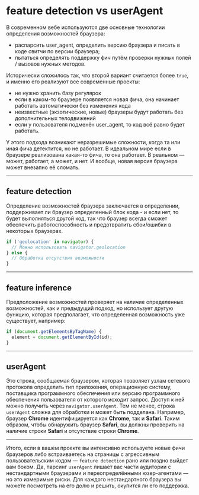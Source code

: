 # **feature detection vs userAgent**

В современном вебе используются две основные технологии определения возможностей браузера:

* распарсить user_agent, определить версию браузера и писать в коде свитчи по версии браузера;
* пытаться определять поддержку фич путём проверки нужных полей / вызовов нужных методов.

Исторически сложилось так, что второй вариант считается более `true`, и именно его реализуют все современные проекты:

* не нужно хранить базу регулярок
* если в каком-то браузере появляется новая фича, она начинает работать автоматически без изменения кода
* неизвестные (экзотические, новые) браузеры будут работать без дополнительных телодвижений
* если у пользователя подменён user_agent, то код всё равно будет работать.

У этого подхода возникают неразрешимые сложности, когда та или иная фича детектится, но не работает. В идеальном мире если в браузере реализована какая-то фича, то она работает. В реальном — может, работает, а может, и нет. И вообще, новая версия браузера может внезапно её сломать.
***

## **feature detection**

Определение возможностей браузера заключается в определении, поддерживает ли браузер определенный блок кода - и если нет, то будет выполняться другой код, так что браузер всегда сможет обеспечить работоспособность и предотвратить сбои/ошибки в некоторых браузерах.

````js
if ('geolocation' in navigator) {
  // Можно использовать navigator.geolocation
} else {
  // Обработка отсутствия возможности
}
````

***

## **feature inference**

Предположение возможностей проверяет на наличие определенных возможностей, как и предыдущий подход, но использует другую функцию, которая предполагает, что определенная возможность уже существует, например:

````js
if (document.getElementsByTagName) {
  element = document.getElementById(id);
}
````

***

## **userAgent**

Это строка, сообщаемая браузером, которая позволяет узлам сетевого протокола определить тип приложения, операционную систему, поставщика программного обеспечения или версию программного обеспечения пользователя от которого исходит запрос. Доступ к ней можно получить через `navigator.userAgent`. Тем не менее, строка `userAgent` сложна для обработки и может быть подделана. Например, браузер **Chrome** идентифицируется как **Chrome**, так и **Safari**. Таким образом, чтобы обнаружить браузер **Safari**, вы должны проверить на наличие строки **Safari** и отсутствие строки **Chrome**.

***

Итого, если в вашем проекте вы интенсивно используете новые фичи браузеров либо встраиваетесь на страницы с агрессивным пользовательским кодом — `feature detection` рано или поздно выйдет вам боком. Да, парсинг `userAgent` лишает вас части аудитории с нестандартными браузерами и переопределёнными юзер-агентами — но это измеримые риски. Для каждого нестандартного браузера вы можете посмотреть на его долю и решить, окупится ли его поддержка.
